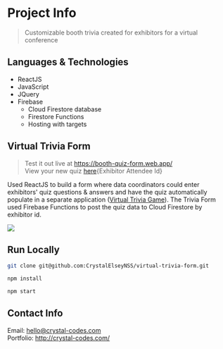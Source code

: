 # Project Info

> Customizable booth trivia created for exhibitors for a virtual conference


## Languages & Technologies

* ReactJS
* JavaScript
* JQuery
* Firebase 
    * Cloud Firestore database
    * Firestore Functions
    * Hosting with targets


## Virtual Trivia Form

> Test it out live at https://booth-quiz-form.web.app/   
> View your new quiz [here](https://sw-booth-trivia.web.app/){Exhibitor Attendee Id}

Used ReactJS to build a form where data coordinators could enter exhibitors' quiz questions & answers and have the quiz automatically populate in a separate application ([Virtual Trivia Game](https://github.com/CrystalElseyNSS/virtual-trivia-game)). The Trivia Form used Firebase Functions to post the quiz data to Cloud Firestore by exhibitor id.

![](https://eventfinity-production-assets.s3.amazonaws.com/materials/1214031/original/boothform.png)


## Run Locally

```bash
git clone git@github.com:CrystalElseyNSS/virtual-trivia-form.git
```
```bash
npm install
```
```bash
npm start
```

## Contact Info

Email: hello@crystal-codes.com  
Portfolio: http://crystal-codes.com/